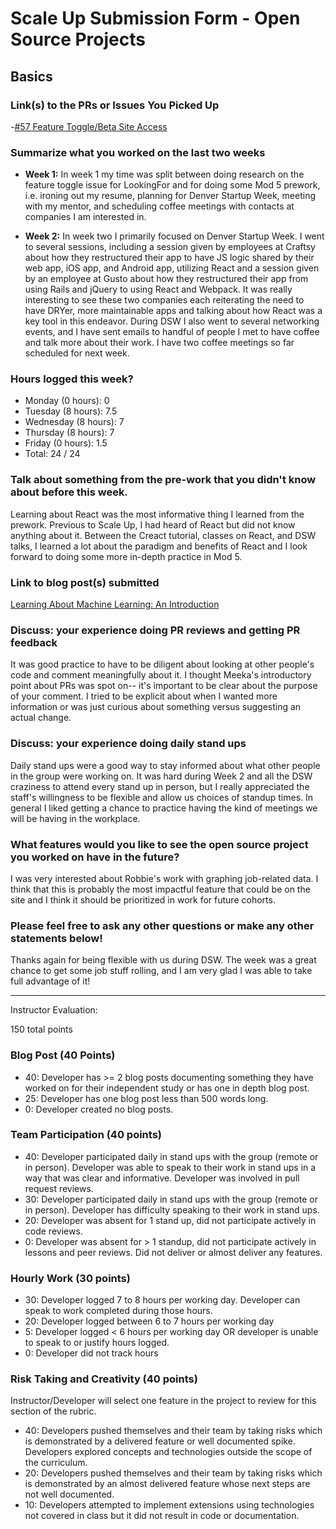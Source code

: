# Scale Up Submission Form - Open Source Projects

## Basics

### Link(s) to the PRs or Issues You Picked Up
-[#57 Feature Toggle/Beta Site Access](https://github.com/LookingForMe/lookingForFrontEnd/issues/57)

### Summarize what you worked on the last two weeks
* **Week 1:** In week 1 my time was split between doing research on the feature toggle issue for LookingFor and for doing some Mod 5 prework, i.e. ironing out my resume, planning for Denver Startup Week, meeting with my mentor, and scheduling coffee meetings with contacts at companies I am interested in.

* **Week 2:** In week two I primarily focused on Denver Startup Week. I went to several sessions, including a session given by employees at Craftsy about how they restructured their app to have JS logic shared by their web app, iOS app, and Android app, utilizing React and a session given by an employee at Gusto about how they restructured their app from using Rails and jQuery to using React and Webpack. It was really interesting to see these two companies each reiterating the need to have DRYer, more maintainable apps and talking about how React was a key tool in this endeavor. During DSW I also went to several networking events, and I have sent emails to handful of people I met to have coffee and talk more about their work. I have two coffee meetings so far scheduled for next week.

### Hours logged this week?

- Monday (0 hours): 0
- Tuesday (8 hours): 7.5
- Wednesday (8 hours): 7
- Thursday (8 hours): 7
- Friday (0 hours): 1.5
- Total: 24 / 24

### Talk about something from the pre-work that you didn't know about before this week.
Learning about React was the most informative thing I learned from the prework. Previous to Scale Up, I had heard of React but did not know anything about it. Between the Creact tutorial, classes on React, and DSW talks, I learned a lot about the paradigm and benefits of React and I look forward to doing some more in-depth practice in Mod 5.

### Link to blog post(s) submitted
[Learning About Machine Learning: An Introduction](https://medium.com/@e_green/learning-about-machine-learning-an-introduction-66365300aa4e#.jy4o4f197)

### Discuss: your experience doing PR reviews and getting PR feedback
It was good practice to have to be diligent about looking at other people's code and comment meaningfully about it. I thought Meeka's introductory point about PRs was spot on-- it's important to be clear about the purpose of your comment. I tried to be explicit about when I wanted more information or was just curious about something versus suggesting an actual change.


### Discuss: your experience doing daily stand ups
Daily stand ups were a good way to stay informed about what other people in the group were working on. It was hard during Week 2 and all the DSW craziness to attend every stand up in person, but I really appreciated the staff's willingness to be flexible and allow us choices of standup times. In general I liked getting a chance to practice having the kind of meetings we will be having in the workplace.

### What features would you like to see the open source project you worked on have in the future?
I was very interested about Robbie's work with graphing job-related data. I think that this is probably the most impactful feature that could be on the site and I think it should be prioritized in work for future cohorts.

### Please feel free to ask any other questions or make any other statements below!
Thanks again for being flexible with us during DSW. The week was a great chance to get some job stuff rolling, and I am very glad I was able to take full advantage of it!

-----

Instructor Evaluation:

150 total points

### Blog Post (40 Points)  
  * 40: Developer has >= 2 blog posts documenting something they have worked on for their independent study or has one in depth blog post.
  * 25: Developer has one blog post less than 500 words long.
  * 0: Developer created no blog posts.

### Team Participation (40 points)

  * 40: Developer participated daily in stand ups with the group (remote or in person). Developer was able to speak to their work in stand ups in a way that was clear and informative. Developer was involved in pull request reviews.
  * 30: Developer participated daily in stand ups with the group (remote or in person). Developer has difficulty speaking to their work in stand ups.
  * 20: Developer was absent for 1 stand up, did not participate actively in code reviews.
  * 0: Developer was absent for > 1 standup, did not participate actively in lessons and peer reviews. Did not deliver or almost deliver any features.

### Hourly Work (30 points)

  * 30: Developer logged 7 to 8 hours per working day. Developer can speak to work completed during those hours.
  * 20: Developer logged between 6 to 7 hours per working day
  * 5: Developer logged < 6 hours per working day OR developer is unable to speak to or justify hours logged.
  * 0: Developer did not track hours

### Risk Taking and Creativity (40 points)

  Instructor/Developer will select one feature in the project to review for this section of the rubric.

  * 40: Developers pushed themselves and their team by taking risks which is demonstrated by a delivered feature or well documented spike. Developers explored concepts and technologies outside the scope of the curriculum.
  * 20: Developers pushed themselves and their team by taking risks which is demonstrated by an almost delivered feature whose next steps are not well documented.
  * 10: Developers attempted to implement extensions using technologies not covered in class but it did not result in code or documentation.
